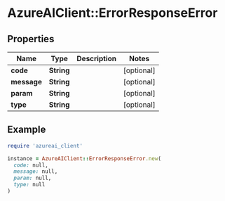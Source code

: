 # AzureAIClient::ErrorResponseError

## Properties

| Name | Type | Description | Notes |
| ---- | ---- | ----------- | ----- |
| **code** | **String** |  | [optional] |
| **message** | **String** |  | [optional] |
| **param** | **String** |  | [optional] |
| **type** | **String** |  | [optional] |

## Example

```ruby
require 'azureai_client'

instance = AzureAIClient::ErrorResponseError.new(
  code: null,
  message: null,
  param: null,
  type: null
)
```


